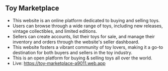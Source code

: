 ## Toy Marketplace
* This website is an online platform dedicated to buying and selling toys.
* Users can browse through a wide range of toys, including new releases, vintage collectibles, and limited editions.
* Sellers can create accounts, list their toys for sale, and manage their inventory and orders through the website's seller dashboard.
* This website fosters a vibrant community of toy lovers, making it a go-to destination for both buyers and sellers in the toy industry.
* This is an open platform for buying & selling toys all over the world.
* Live: https://toy-marketplace-a9011.web.app